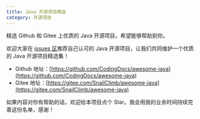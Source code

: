 ```yaml
---
title: Java 开源项目精选
category: 开源项目
---
```


精选 Github 和 Gitee 上优质的 Java 开源项目，希望能够帮助到你。

欢迎大家在 [issues 区](https://github.com/CodingDocs/awesome-java/issues)推荐自己认可的 Java 开源项目，让我们共同维护一个优质的 Java 开源项目精选集！

- Github 地址：[https://github.com/CodingDocs/awesome-java](https://github.com/CodingDocs/awesome-java)
- Gitee 地址：[https://gitee.com/SnailClimb/awesome-java](https://gitee.com/SnailClimb/awesome-java)

如果内容对你有帮助的话，欢迎给本项目点个 Star。我会用我的业余时间持续完善这份名单，感谢！

